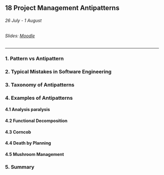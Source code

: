## 18 Project Management Antipatterns

###### 26 July - 1 August

###### Slides: [Moodle](https://www.moodle.tum.de/mod/resource/view.php?id=608413)

---

### 1. Pattern vs Antipattern

### 2. Typical Mistakes in Software Engineering

### 3. Taxonomy of Antipatterns

### 4. Examples of Antipatterns

#### 4.1 Analysis paralysis

#### 4.2 Functional Decomposition

#### 4.3 Corncob

#### 4.4 Death by Planning

#### 4.5 Mushroom Management

### 5. Summary